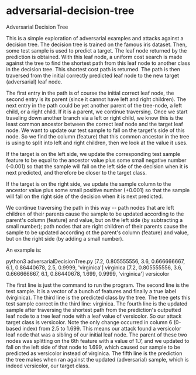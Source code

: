# adversarial-decision-tree
Adversarial Decision Tree

This is a simple exploration of adversarial examples and attacks against a decision tree. The decision tree is trained on the famous iris dataset. Then, some test sample is used to predict a target. The leaf node returned by the prediction is obtained. With this leaf node, a uniform cost search is made against the tree to find the shortest path from this leaf node to another class in the decision tree. This shortest cost path is returned. The path is then traversed from the initial correctly predicted leaf node to the new target (adversarial) leaf node. 

The first entry in the path is of course the initial correct leaf node, the second entry is its parent (since it cannot have left and right children). The next entry in the path could be yet another parent of the tree-node, a left child, or a right child. If it is a parent, we continue traversing. Once we start traveling down another branch via a left or right child, we know this is the least common ancestor between the correct leaf node and the target leaf node. We want to update our test sample to fall on the target's side of this node. So we find the column (feature) that this common ancestor in the tree is using to split into left and right children, then we look at the value it uses. 

If the target is on the left side, we update the corresponding test sample feature to be equal to the ancestor value plus some small negative number (-0.001) so that the sample will fall on the left side of the decision when it is next predicted, and therefore be closer to the target class. 

If the target is on the right side, we update the sample column to the ancestor value plus some small positive number (+0.001) so that the sample will fall on the right side of the decision when it is next predicted. 

We continue traversing the path in this way -- path nodes that are left children of their parents cause the sample to be updated according to the parent's column (feature) and value, but on the left side (by subtracting a small number); path nodes that are right children of their parents cause the sample to be updated according ot the parent's column (feature) and value, but on the right side (by adding a small number).

An example is:

python3 adversarialDecisionTree.py 
[7.2, 0.805555556, 3.6, 0.666666667, 6.1, 0.86440678, 2.5, 0.9999, 'virginica']
virginica
[7.2, 0.805555556, 3.6, 0.666666667, 6.1, 0.86440678, 1.699, 0.9999, 'virginica']
versicolor

The first line is just the command to run the program. 
The second line is the test sample. It is a vector of a bunch of features and finally a true label (virginica). 
The third line is the predicted class by the tree. The tree gets this test sample correct in the third line: virginica. 
The fourth line is the updated sample after traversing the shortest path from the prediction's outputted leaf node to a tree leaf node with a leaf value of versicolor. So our attack target class is versicolor. Note the only change occurred in column 6 (0-based index) from 2.5 to 1.699. This means our attack found a versicolor leaf node that was a sibling of our initial leaf node. The parent of these two nodes was splitting on the 6th feature with a value of 1.7, and we updated to fall on the left side of that node to 1.699, which caused our sample to be predicted as versicolor instead of virginica. 
The fifth line is the prediction the tree makes when ran against the updated (adversarial) sample, which is indeed versicolor, our target class.
